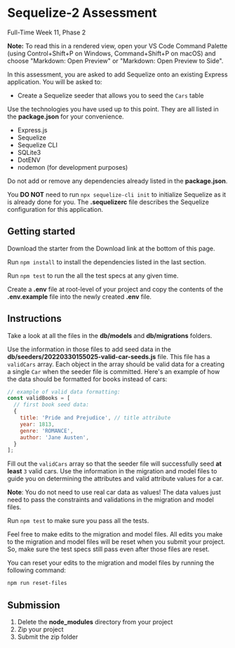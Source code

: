 # Sequelize-2 Assessment

Full-Time Week 11, Phase 2

**Note:** To read this in a rendered view, open your VS Code Command Palette
(using Control+Shift+P on Windows, Command+Shift+P on macOS) and choose
"Markdown: Open Preview" or "Markdown: Open Preview to Side".

In this assessment, you are asked to add Sequelize onto an existing Express
application. You will be asked to:

* Create a Sequelize seeder that allows you to seed the `Cars` table

Use the technologies you have used up to this point. They are all listed in
the **package.json** for your convenience.

* Express.js
* Sequelize
* Sequelize CLI
* SQLite3
* DotENV
* nodemon (for development purposes)

Do not add or remove any dependencies already listed in the **package.json**.

You **DO NOT** need to run `npx sequelize-cli init` to initialize Sequelize as
it is already done for you. The **.sequelizerc** file describes the Sequelize
configuration for this application.

## Getting started

Download the starter from the Download link at the bottom of this page.

Run `npm install` to install the dependencies listed in the last section.

Run `npm test` to run the all the test specs at any given time.

Create a **.env** file at root-level of your project and copy the contents of
the **.env.example** file into the newly created **.env** file.

## Instructions

Take a look at all the files in the **db/models** and **db/migrations** folders.

Use the information in those files to add seed data in the
**db/seeders/20220330155025-valid-car-seeds.js** file. This file has a
`validCars` array. Each object in the array should be valid data for a creating
a single `Car` when the seeder file is committed. Here's an example of how the
data should be formatted for books instead of cars:

```js
// example of valid data formatting:
const validBooks = [
  // first book seed data:
  {
    title: 'Pride and Prejudice', // title attribute
    year: 1813,
    genre: 'ROMANCE',
    author: 'Jane Austen',
  }
];
```

Fill out the `validCars` array so that the seeder file will successfully seed
**at least** `3` valid cars. Use the information in the migration and model
files to guide you on determining the attributes and valid attribute values for
a car.

**Note**:  You do not need to use real car data as values! The data values
just need to pass the constraints and validations in the migration and model
files.

Run `npm test` to make sure you pass all the tests.

Feel free to make edits to the migration and model files. All edits you make to
the migration and model files will be reset when you submit your project. So,
make sure the test specs still pass even after those files are reset.

You can reset your edits to the migration and model files by running the
following command:

```bash
npm run reset-files
```

## Submission

1. Delete the **node_modules** directory from your project
2. Zip your project
3. Submit the zip folder
